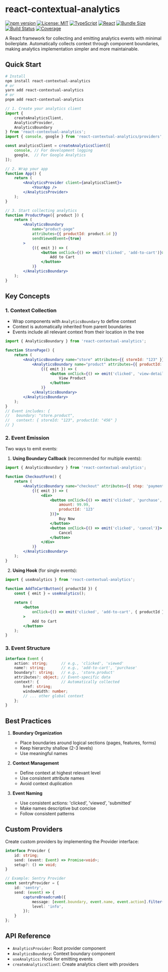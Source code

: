 # react-contextual-analytics

[![npm version](https://badge.fury.io/js/react-contextual-analytics.svg)](https://badge.fury.io/js/react-contextual-analytics)
[![License: MIT](https://img.shields.io/badge/License-MIT-yellow.svg)](https://opensource.org/licenses/MIT)
[![TypeScript](https://img.shields.io/badge/%3C%2F%3E-TypeScript-%230074c1.svg)](https://www.typescriptlang.org/)
[![React](https://img.shields.io/badge/React-18+-61dafb.svg)](https://reactjs.org/)
[![Bundle Size](https://img.shields.io/bundlephobia/minzip/react-contextual-analytics)](https://bundlephobia.com/package/react-contextual-analytics)
[![Build Status](https://github.com/0xdeafcafe/react-contextual-analytics/workflows/CI/badge.svg)](https://github.com/0xdeafcafe/react-contextual-analytics/actions)
[![Coverage](https://img.shields.io/codecov/c/github/0xdeafcafe/react-contextual-analytics)](https://codecov.io/gh/0xdeafcafe/react-contextual-analytics)

A React framework for collecting and emitting analytics events with minimal boilerplate. Automatically collects context through component boundaries, making analytics implementation simpler and more maintainable.

## Quick Start

```bash
# Install
npm install react-contextual-analytics
# or
yarn add react-contextual-analytics
# or
pnpm add react-contextual-analytics
```

```jsx
// 1. Create your analytics client
import { 
	createAnalyticsClient, 
	AnalyticsProvider, 
	AnalyticsBoundary 
} from 'react-contextual-analytics';
import { console, google } from 'react-contextual-analytics/providers';

const analyticsClient = createAnalyticsClient([
	console, // For development logging
	google,  // For Google Analytics
]);

// 2. Wrap your app
function App() {
	return (
		<AnalyticsProvider client={analyticsClient}>
			<YourApp />
		</AnalyticsProvider>
	);
}

// 3. Start collecting analytics
function ProductPage({ product }) {
	return (
		<AnalyticsBoundary 
			name="product-page"
			attributes={{ productId: product.id }}
			sendViewedEvent={true}
		>
			{({ emit }) => (
				<button onClick={() => emit('clicked', 'add-to-cart')}>
					Add to Cart
				</button>
			)}
		</AnalyticsBoundary>
	);
}
```

## Key Concepts

### 1. Context Collection
- Wrap components with `AnalyticsBoundary` to define context
- Context is automatically inherited from parent boundaries
- Events include all relevant context from their location in the tree

```jsx
import { AnalyticsBoundary } from 'react-contextual-analytics';

function StorePage() {
	return (
		<AnalyticsBoundary name="store" attributes={{ storeId: "123" }}>
			<AnalyticsBoundary name="product" attributes={{ productId: "456" }}>
				{({ emit }) => (
					<button onClick={() => emit('clicked', 'view-details')}>
						View Product
					</button>
				)}
			</AnalyticsBoundary>
		</AnalyticsBoundary>
	);
}
// Event includes: { 
//   boundary: "store.product", 
//   context: { storeId: "123", productId: "456" } 
// }
```

### 2. Event Emission
Two ways to emit events:

1. **Using Boundary Callback** (recommended for multiple events):
```jsx
import { AnalyticsBoundary } from 'react-contextual-analytics';

function CheckoutForm() {
	return (
		<AnalyticsBoundary name="checkout" attributes={{ step: 'payment' }}>
			{({ emit }) => (
				<div>
					<button onClick={() => emit('clicked', 'purchase', {
						amount: 99.99,
						productId: '123'
					})}>
						Buy Now
					</button>
					<button onClick={() => emit('clicked', 'cancel')}>
						Cancel
					</button>
				</div>
			)}
		</AnalyticsBoundary>
	);
}
```

2. **Using Hook** (for single events):
```jsx
import { useAnalytics } from 'react-contextual-analytics';

function AddToCartButton({ productId }) {
	const { emit } = useAnalytics();
	
	return (
		<button 
			onClick={() => emit('clicked', 'add-to-cart', { productId })}
		>
			Add to Cart
		</button>
	);
}
```

### 3. Event Structure
```typescript
interface Event {
	action: string;      // e.g., 'clicked', 'viewed'
	name?: string;       // e.g., 'add-to-cart', 'purchase'
	boundary?: string;   // e.g., 'store.product'
	attributes?: object; // Event-specific data
	context?: {          // Automatically collected
		href: string;
		windowWidth: number;
		// ... other global context
	};
}
```

## Best Practices

1. **Boundary Organization**
	- Place boundaries around logical sections (pages, features, forms)
	- Keep hierarchy shallow (2-3 levels)
	- Use meaningful names

2. **Context Management**
	- Define context at highest relevant level
	- Use consistent attribute names
	- Avoid context duplication

3. **Event Naming**
	- Use consistent actions: 'clicked', 'viewed', 'submitted'
	- Make names descriptive but concise
	- Follow consistent patterns

## Custom Providers

Create custom providers by implementing the Provider interface:

```typescript
interface Provider {
	id: string;
	send: (event: Event) => Promise<void>;
	setup?: () => void;
}

// Example: Sentry Provider
const sentryProvider = {
	id: 'sentry',
	send: (event) => {
		captureBreadcrumb({
			message: [event.boundary, event.name, event.action].filter(Boolean).join(' '),
			level: 'info',
		});
	}
};
```

## API Reference

- `AnalyticsProvider`: Root provider component
- `AnalyticsBoundary`: Context boundary component
- `useAnalytics`: Hook for emitting events
- `createAnalyticsClient`: Create analytics client with providers
